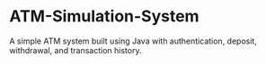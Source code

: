 # ATM-Simulation-System
A simple ATM system built using Java with authentication, deposit, withdrawal, and transaction history.
